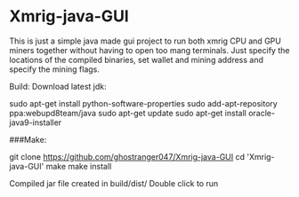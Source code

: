 # Xmrig-java-GUI
This is just a simple  java made gui project to run both xmrig CPU and GPU 
miners together without having to open too mang terminals. Just specify the
locations of the compiled binaries, set wallet and mining address and specify 
the mining flags.


Build:
Download latest jdk:

sudo apt-get install python-software-properties
sudo add-apt-repository ppa:webupd8team/java
sudo apt-get update
sudo apt-get install oracle-java9-installer

###Make:

git clone https://github.com/ghostranger047/Xmrig-java-GUI
cd 'Xmrig-java-GUI'
make
make install

Compiled jar file created in build/dist/
Double click to run